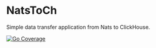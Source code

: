 # NatsToCh
Simple data transfer application from Nats to ClickHouse.

[![Go Coverage](https://github.com/Kebastos/NatsToCh/wiki/coverage.svg)](https://raw.githack.com/wiki/Kebastos/NatsToCh/coverage.html)